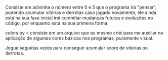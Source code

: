 Consiste em adivinha o número entre 0 e 5 que o programa irá "pensar", podendo acumular vitórias e derrotas caso jogado novamente, ele ainda está na sua fase inicial irei commitar mudanças futuras e evoluções no código, por enquanto está na sua primeira forma.

colors.py = consiste em um arquivo que eu mesmo criei para me auxiliar na aplicação de algumas cores básicas nos programas, puramente visual.

Jogue seguidas vezes para conseguir acumular score de vitorias ou derrotas.
